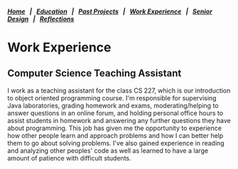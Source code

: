 ##### [Home](README.md) &nbsp; | &nbsp; [Education](education.md) &nbsp; | &nbsp; [Past Projects](projects.md) &nbsp; | &nbsp; [Work Experience](experience.md) &nbsp; | &nbsp; [Senior Design](sDesign.md) &nbsp; | &nbsp; [Reflections](reflections.md)

# Work Experience
## Computer Science Teaching Assistant
I work as a teaching assistant for the class CS 227, which is our introduction to object oriented programming course. I'm responsible for supervising Java laboratories, grading homework and exams, moderating/helping to answer questions in an online forum, and holding personal office hours to assist students in homework and answering any further questions they have about programming. This job has given me the opportunity to experience how other people learn and approach problems and how I can better help them to go about solving problems. I've also gained experience in reading and analyzing other peoples' code as well as learned to have a large amount of patience with difficult students.
